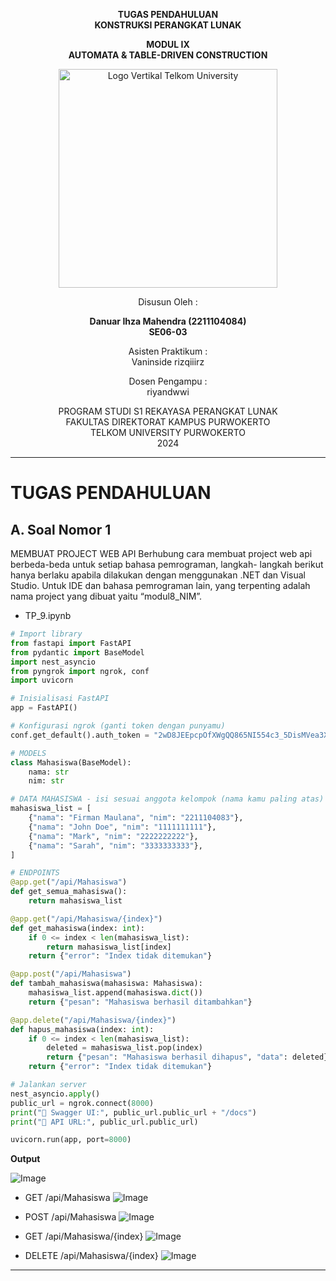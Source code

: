 <div align="center">

**TUGAS PENDAHULUAN**  
**KONSTRUKSI PERANGKAT LUNAK**

**MODUL IX**  
**AUTOMATA & TABLE-DRIVEN CONSTRUCTION**

<img src="https://github.com/user-attachments/assets/637271ab-0240-4561-a7a6-04cb1169f636" alt="Logo Vertikal Telkom University" width="350"/>

Disusun Oleh :

**Danuar Ihza Mahendra (2211104084)**  
**SE06-03**

Asisten Praktikum :  
Vaninside
rizqiiirz

Dosen Pengampu :  
riyandwwi

PROGRAM STUDI S1 REKAYASA PERANGKAT LUNAK  
FAKULTAS DIREKTORAT KAMPUS PURWOKERTO  
TELKOM UNIVERSITY PURWOKERTO  
2024

</div>

---

# TUGAS PENDAHULUAN

## A. Soal Nomor 1

MEMBUAT PROJECT WEB API
Berhubung cara membuat project web api berbeda-beda untuk setiap bahasa pemrograman, langkah-
langkah berikut hanya berlaku apabila dilakukan dengan menggunakan .NET dan Visual Studio. Untuk
IDE dan bahasa pemrograman lain, yang terpenting adalah nama project yang dibuat yaitu
“modul8_NIM”.

- TP_9.ipynb

```py
# Import library
from fastapi import FastAPI
from pydantic import BaseModel
import nest_asyncio
from pyngrok import ngrok, conf
import uvicorn

# Inisialisasi FastAPI
app = FastAPI()

# Konfigurasi ngrok (ganti token dengan punyamu)
conf.get_default().auth_token = "2wD8JEEpcpOfXWgQQ865NI554c3_5DisMVea3X1AhsrDM3CDK"

# MODELS
class Mahasiswa(BaseModel):
    nama: str
    nim: str

# DATA MAHASISWA - isi sesuai anggota kelompok (nama kamu paling atas)
mahasiswa_list = [
    {"nama": "Firman Maulana", "nim": "2211104083"},
    {"nama": "John Doe", "nim": "1111111111"},
    {"nama": "Mark", "nim": "2222222222"},
    {"nama": "Sarah", "nim": "3333333333"},
]

# ENDPOINTS
@app.get("/api/Mahasiswa")
def get_semua_mahasiswa():
    return mahasiswa_list

@app.get("/api/Mahasiswa/{index}")
def get_mahasiswa(index: int):
    if 0 <= index < len(mahasiswa_list):
        return mahasiswa_list[index]
    return {"error": "Index tidak ditemukan"}

@app.post("/api/Mahasiswa")
def tambah_mahasiswa(mahasiswa: Mahasiswa):
    mahasiswa_list.append(mahasiswa.dict())
    return {"pesan": "Mahasiswa berhasil ditambahkan"}

@app.delete("/api/Mahasiswa/{index}")
def hapus_mahasiswa(index: int):
    if 0 <= index < len(mahasiswa_list):
        deleted = mahasiswa_list.pop(index)
        return {"pesan": "Mahasiswa berhasil dihapus", "data": deleted}
    return {"error": "Index tidak ditemukan"}

# Jalankan server
nest_asyncio.apply()
public_url = ngrok.connect(8000)
print("🚀 Swagger UI:", public_url.public_url + "/docs")
print("🚀 API URL:", public_url.public_url)

uvicorn.run(app, port=8000)

```



**Output**

![Image](https://github.com/user-attachments/assets/d4f7f541-f32a-4074-83d3-c0e5988e34ea)

- GET /api/Mahasiswa
![Image](https://github.com/user-attachments/assets/d084fcb4-01ba-484d-aabd-5ab161c0ecb6)

- POST /api/Mahasiswa
![Image](https://github.com/user-attachments/assets/8a38a556-9c85-4dea-8c24-69253fffa200)

- GET /api/Mahasiswa/{index}
![Image](https://github.com/user-attachments/assets/374e7abd-54f9-4eb1-a669-53e821cc3f29)

- DELETE /api/Mahasiswa/{index}
![Image](https://github.com/user-attachments/assets/4bf793b6-c8f0-4696-9bcd-143c69fa0e65)
---